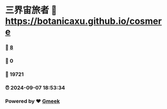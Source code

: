 # 三界宙旅者 :link: https://botanicaxu.github.io/cosmere 
### :page_facing_up: [8](https://botanicaxu.github.io/cosmere/tag.html) 
### :speech_balloon: 0 
### :hibiscus: 19721 
### :alarm_clock: 2024-09-07 18:53:34 
### Powered by :heart: [Gmeek](https://github.com/Meekdai/Gmeek)
